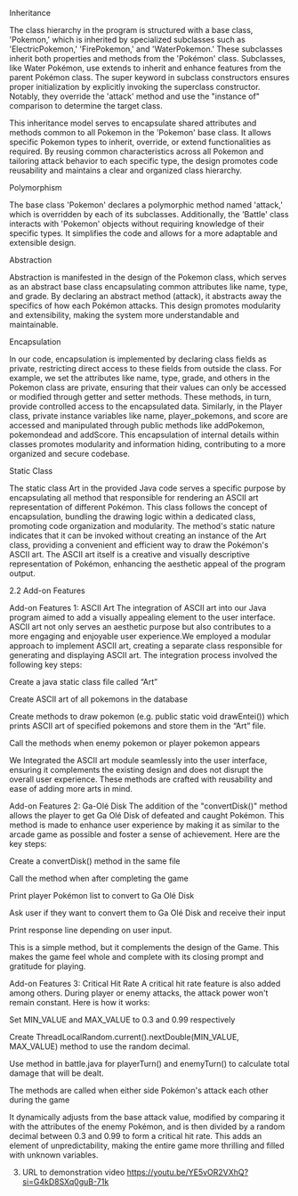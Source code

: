 Inheritance 

The class hierarchy in the program is structured with a base class, 'Pokemon,' which is inherited by specialized subclasses such as 'ElectricPokemon,' 'FirePokemon,' and 'WaterPokemon.' These subclasses inherit both properties and methods from the 'Pokémon' class. Subclasses, like Water Pokémon, use extends to inherit and enhance features from the parent Pokémon class. The super keyword in subclass constructors ensures proper initialization by explicitly invoking the superclass constructor. Notably, they override the 'attack' method and use the "instance of" comparison to determine the target class. 

This inheritance model serves to encapsulate shared attributes and methods common to all Pokemon in the 'Pokemon' base class. It allows specific Pokemon types to inherit, override, or extend functionalities as required. By reusing common characteristics across all Pokemon and tailoring attack behavior to each specific type, the design promotes code reusability and maintains a clear and organized class hierarchy.  

 

Polymorphism 

The base class 'Pokemon' declares a polymorphic method named 'attack,' which is overridden by each of its subclasses. Additionally, the 'Battle' class interacts with 'Pokemon' objects without requiring knowledge of their specific types. It simplifies the code and allows for a more adaptable and extensible design. 

 
Abstraction 

Abstraction is manifested in the design of the Pokemon class, which serves as an abstract base class encapsulating common attributes like name, type, and grade. By declaring an abstract method (attack), it abstracts away the specifics of how each Pokémon attacks. This design promotes modularity and extensibility, making the system more understandable and maintainable. 

 

Encapsulation 

In our code, encapsulation is implemented by declaring class fields as private, restricting direct access to these fields from outside the class. For example, we set the attributes like name, type, grade, and others in the Pokemon class are private, ensuring that their values can only be accessed or modified through getter and setter methods. These methods, in turn, provide controlled access to the encapsulated data. Similarly, in the Player class, private instance variables like name, player_pokemons, and score are accessed and manipulated through public methods like addPokemon, pokemondead and addScore. This encapsulation of internal details within classes promotes modularity and information hiding, contributing to a more organized and secure codebase. 

 


Static Class 

The static class Art in the provided Java code serves a specific purpose by encapsulating all method that responsible for rendering an ASCII art representation of different Pokémon. This class follows the concept of encapsulation, bundling the drawing logic within a dedicated class, promoting code organization and modularity. The method's static nature indicates that it can be invoked without creating an instance of the Art class, providing a convenient and efficient way to draw the Pokémon's ASCII art. The ASCII art itself is a creative and visually descriptive representation of Pokémon, enhancing the aesthetic appeal of the program output. 

 

 

 

2.2 Add-on Features 

 
Add-on Features 1: ASCII Art 
The integration of ASCII art into our Java program aimed to add a visually appealing element to the user interface. ASCII art not only serves an aesthetic purpose but also contributes to a more engaging and enjoyable user experience.We employed a modular approach to implement ASCII art, creating a separate class responsible for generating and displaying ASCII art. The integration process involved the following key steps: 

Create a java static class file called “Art” 

Create ASCII art of all pokemons in the database 

Create methods to draw pokemon (e.g. public static void drawEntei()) which prints ASCII art of specified pokemons and store them in the “Art” file. 

Call the methods when enemy pokemon or player pokemon appears 

We Integrated the ASCII art module seamlessly into the user interface, ensuring it complements the existing design and does not disrupt the overall user experience. These methods are crafted with reusability and ease of adding more arts in mind. 

 

 
Add-on Features 2: Ga-Olé Disk 
The addition of the "convertDisk()" method allows the player to get Ga Olé Disk of defeated and caught Pokémon. This method is made to enhance user experience by making it as similar to the arcade game as possible and foster a sense of achievement. Here are the key steps: 

Create a convertDisk() method in the same file 

Call the method when after completing the game 

Print player Pokémon list to convert to Ga Olé Disk 

Ask user if they want to convert them to Ga Olé Disk and receive their input 

Print response line depending on user input. 

This is a simple method, but it complements the design of the Game. This makes the game feel whole and complete with its closing prompt and gratitude for playing. 

 

 

 

Add-on Features 3: Critical Hit Rate 
A critical hit rate feature is also added among others. During player or enemy attacks, the attack power won't remain constant. Here is how it works: 

Set MIN_VALUE and MAX_VALUE to 0.3 and 0.99 respectively 

Create ThreadLocalRandom.current().nextDouble(MIN_VALUE, MAX_VALUE) method to use the random decimal. 

Use method in battle.java for playerTurn() and enemyTurn() to calculate total damage that will be dealt. 

The methods are called when either side Pokémon's attack each other during the game 

It dynamically adjusts from the base attack value, modified by comparing it with the attributes of the enemy Pokémon, and is then divided by a random decimal between 0.3 and 0.99 to form a critical hit rate. This adds an element of unpredictability, making the entire game more thrilling and filled with unknown variables. 

 

 

 

 

 

3. URL to demonstration video 
https://youtu.be/YE5vOR2VXhQ?si=G4kD8SXq0guB-71k 
